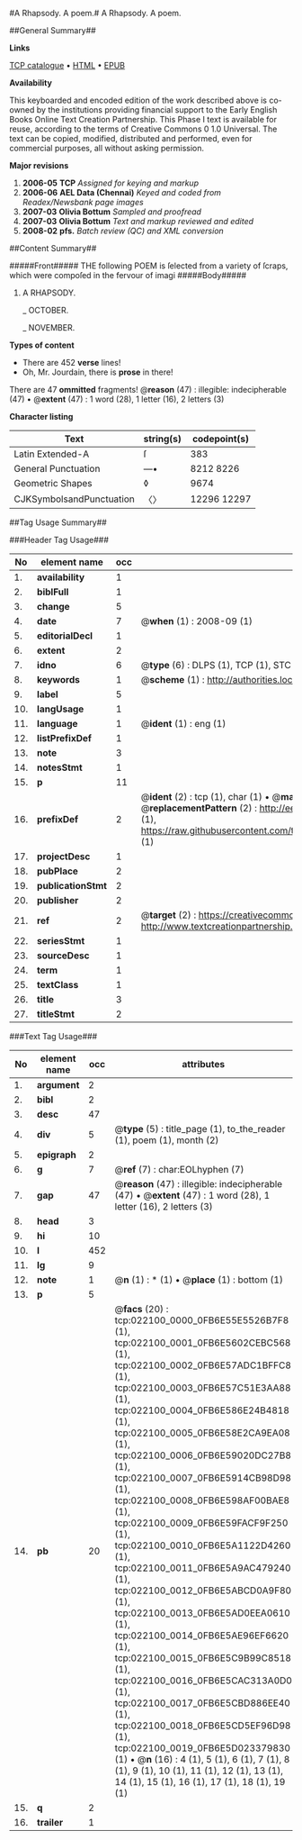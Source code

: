 #A Rhapsody. A poem.#
A Rhapsody. A poem.

##General Summary##

**Links**

[TCP catalogue](http://www.ota.ox.ac.uk/tcp/)  • 
[HTML](http://tei.it.ox.ac.uk/tcp/Texts-HTML/free/N17/N17120.html)  • 
[EPUB](http://tei.it.ox.ac.uk/tcp/Texts-EPUB/free/N17/N17120.epub)

**Availability**

This keyboarded and encoded edition of the
	       work described above is co-owned by the institutions
	       providing financial support to the Early English Books
	       Online Text Creation Partnership. This Phase I text is
	       available for reuse, according to the terms of Creative
	       Commons 0 1.0 Universal. The text can be copied,
	       modified, distributed and performed, even for
	       commercial purposes, all without asking permission.

**Major revisions**

1. __2006-05__ __TCP__ *Assigned for keying and markup*
1. __2006-06__ __AEL Data (Chennai)__ *Keyed and coded from Readex/Newsbank page images*
1. __2007-03__ __Olivia Bottum__ *Sampled and proofread*
1. __2007-03__ __Olivia Bottum__ *Text and markup reviewed and edited*
1. __2008-02__ __pfs.__ *Batch review (QC) and XML conversion*

##Content Summary##

#####Front#####
THE following POEM is ſelected from a variety of ſcraps, which were compoſed in the fervour of imagi
#####Body#####

1. A RHAPSODY.

    _ OCTOBER.

    _ NOVEMBER.

**Types of content**

  * There are 452 **verse** lines!
  * Oh, Mr. Jourdain, there is **prose** in there!

There are 47 **ommitted** fragments! 
 @__reason__ (47) : illegible: indecipherable (47)  •  @__extent__ (47) : 1 word (28), 1 letter (16), 2 letters (3)

**Character listing**


|Text|string(s)|codepoint(s)|
|---|---|---|
|Latin Extended-A|ſ|383|
|General Punctuation|—•|8212 8226|
|Geometric Shapes|◊|9674|
|CJKSymbolsandPunctuation|〈〉|12296 12297|

##Tag Usage Summary##

###Header Tag Usage###

|No|element name|occ|attributes|
|---|---|---|---|
|1.|__availability__|1||
|2.|__biblFull__|1||
|3.|__change__|5||
|4.|__date__|7| @__when__ (1) : 2008-09 (1)|
|5.|__editorialDecl__|1||
|6.|__extent__|2||
|7.|__idno__|6| @__type__ (6) : DLPS (1), TCP (1), STC (1), NOTIS (1), IMAGE-SET (1), EVANS-CITATION (1)|
|8.|__keywords__|1| @__scheme__ (1) : http://authorities.loc.gov/ (1)|
|9.|__label__|5||
|10.|__langUsage__|1||
|11.|__language__|1| @__ident__ (1) : eng (1)|
|12.|__listPrefixDef__|1||
|13.|__note__|3||
|14.|__notesStmt__|1||
|15.|__p__|11||
|16.|__prefixDef__|2| @__ident__ (2) : tcp (1), char (1)  •  @__matchPattern__ (2) : ([0-9\-]+):([0-9IVX]+) (1), (.+) (1)  •  @__replacementPattern__ (2) : http://eebo.chadwyck.com/downloadtiff?vid=$1&page=$2 (1), https://raw.githubusercontent.com/textcreationpartnership/Texts/master/tcpchars.xml#$1 (1)|
|17.|__projectDesc__|1||
|18.|__pubPlace__|2||
|19.|__publicationStmt__|2||
|20.|__publisher__|2||
|21.|__ref__|2| @__target__ (2) : https://creativecommons.org/publicdomain/zero/1.0/ (1), http://www.textcreationpartnership.org/docs/. (1)|
|22.|__seriesStmt__|1||
|23.|__sourceDesc__|1||
|24.|__term__|1||
|25.|__textClass__|1||
|26.|__title__|3||
|27.|__titleStmt__|2||


###Text Tag Usage###

|No|element name|occ|attributes|
|---|---|---|---|
|1.|__argument__|2||
|2.|__bibl__|2||
|3.|__desc__|47||
|4.|__div__|5| @__type__ (5) : title_page (1), to_the_reader (1), poem (1), month (2)|
|5.|__epigraph__|2||
|6.|__g__|7| @__ref__ (7) : char:EOLhyphen (7)|
|7.|__gap__|47| @__reason__ (47) : illegible: indecipherable (47)  •  @__extent__ (47) : 1 word (28), 1 letter (16), 2 letters (3)|
|8.|__head__|3||
|9.|__hi__|10||
|10.|__l__|452||
|11.|__lg__|9||
|12.|__note__|1| @__n__ (1) : * (1)  •  @__place__ (1) : bottom (1)|
|13.|__p__|5||
|14.|__pb__|20| @__facs__ (20) : tcp:022100_0000_0FB6E55E5526B7F8 (1), tcp:022100_0001_0FB6E5602CEBC568 (1), tcp:022100_0002_0FB6E57ADC1BFFC8 (1), tcp:022100_0003_0FB6E57C51E3AA88 (1), tcp:022100_0004_0FB6E586E24B4818 (1), tcp:022100_0005_0FB6E58E2CA9EA08 (1), tcp:022100_0006_0FB6E59020DC27B8 (1), tcp:022100_0007_0FB6E5914CB98D98 (1), tcp:022100_0008_0FB6E598AF00BAE8 (1), tcp:022100_0009_0FB6E59FACF9F250 (1), tcp:022100_0010_0FB6E5A1122D4260 (1), tcp:022100_0011_0FB6E5A9AC479240 (1), tcp:022100_0012_0FB6E5ABCD0A9F80 (1), tcp:022100_0013_0FB6E5AD0EEA0610 (1), tcp:022100_0014_0FB6E5AE96EF6620 (1), tcp:022100_0015_0FB6E5C9B99C8518 (1), tcp:022100_0016_0FB6E5CAC313A0D0 (1), tcp:022100_0017_0FB6E5CBD886EE40 (1), tcp:022100_0018_0FB6E5CD5EF96D98 (1), tcp:022100_0019_0FB6E5D023379830 (1)  •  @__n__ (16) : 4 (1), 5 (1), 6 (1), 7 (1), 8 (1), 9 (1), 10 (1), 11 (1), 12 (1), 13 (1), 14 (1), 15 (1), 16 (1), 17 (1), 18 (1), 19 (1)|
|15.|__q__|2||
|16.|__trailer__|1||
